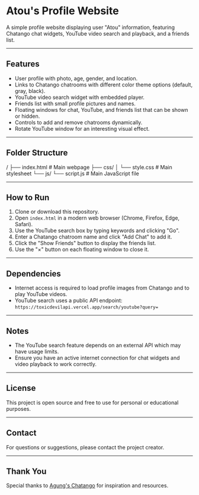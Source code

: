 # Atou's Profile Website

A simple profile website displaying user "Atou" information, featuring Chatango chat widgets, YouTube video search and playback, and a friends list.

---

## Features

- User profile with photo, age, gender, and location.
- Links to Chatango chatrooms with different color theme options (default, gray, black).
- YouTube video search widget with embedded player.
- Friends list with small profile pictures and names.
- Floating windows for chat, YouTube, and friends list that can be shown or hidden.
- Controls to add and remove chatrooms dynamically.
- Rotate YouTube window for an interesting visual effect.

---

## Folder Structure

/
├── index.html       # Main webpage
├── css/
│   └── style.css    # Main stylesheet
└── js/
    └── script.js    # Main JavaScript file

---

## How to Run

1. Clone or download this repository.
2. Open `index.html` in a modern web browser (Chrome, Firefox, Edge, Safari).
3. Use the YouTube search box by typing keywords and clicking "Go".
4. Enter a Chatango chatroom name and click "Add Chat" to add it.
5. Click the "Show Friends" button to display the friends list.
6. Use the "×" button on each floating window to close it.

---

## Dependencies

- Internet access is required to load profile images from Chatango and to play YouTube videos.
- YouTube search uses a public API endpoint:  
  `https://toxicdevilapi.vercel.app/search/youtube?query=`

---

## Notes

- The YouTube search feature depends on an external API which may have usage limits.
- Ensure you have an active internet connection for chat widgets and video playback to work correctly.

---

## License

This project is open source and free to use for personal or educational purposes.

---

## Contact

For questions or suggestions, please contact the project creator.

---

## Thank You

Special thanks to [Agung's Chatango](https://agung.chatango.com) for inspiration and resources.

